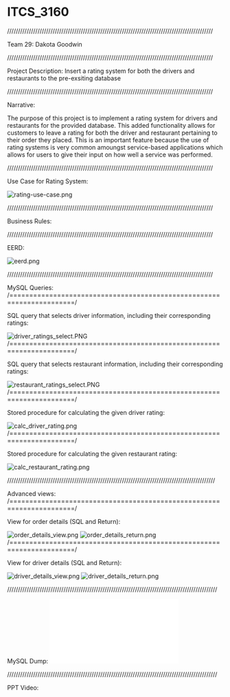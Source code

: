 # ITCS_3160

///////////////////////////////////////////////////////////////////////////////////////////////

Team 29:
Dakota Goodwin
  
///////////////////////////////////////////////////////////////////////////////////////////////
  
Project Description:
Insert a rating system for both the drivers and restaurants to the pre-exsiting database

///////////////////////////////////////////////////////////////////////////////////////////////

Narrative:

The purpose of this project is to implement a rating system for drivers and restaurants for the provided database. This added functionality allows for customers to leave a rating for both the driver and restaurant pertaining to their order they placed. This is an important feature because the use of rating systems is very common amoungst service-based applications which allows for users to give their input on how well a service was performed.

///////////////////////////////////////////////////////////////////////////////////////////////

Use Case for Rating System:

![rating-use-case.png](https://raw.githubusercontent.com/dgoodw11/ITCS_3160-052/main/images/rating-use-case.png)

///////////////////////////////////////////////////////////////////////////////////////////////

Business Rules:

///////////////////////////////////////////////////////////////////////////////////////////////

EERD: 

![eerd.png](https://raw.githubusercontent.com/dgoodw11/ITCS_3160-052/main/images/eerd.png)

///////////////////////////////////////////////////////////////////////////////////////////////

MySQL Queries:
/======================================================================/

SQL query that selects driver information, including their corresponding ratings:

![driver_ratings_select.PNG](https://raw.githubusercontent.com/dgoodw11/ITCS_3160-052/main/images/driver_ratings_select.PNG)
/======================================================================/

SQL query that selects restaurant information, including their corresponding ratings:

![restaurant_ratings_select.PNG](https://raw.githubusercontent.com/dgoodw11/ITCS_3160-052/main/images/restaurant_ratings_select.PNG)
/======================================================================/

Stored procedure for calculating the given driver rating:

![calc_driver_rating.png](https://raw.githubusercontent.com/dgoodw11/ITCS_3160-052/main/images/calc_driver_rating.png)
/======================================================================/

Stored procedure for calculating the given restaurant rating:

![calc_restaurant_rating.png](https://raw.githubusercontent.com/dgoodw11/ITCS_3160-052/main/images/calc_restaurant_rating.png)

////////////////////////////////////////////////////////////////////////////////////////////////

Advanced views:
/======================================================================/

View for order details (SQL and Return):

![order_details_view.png](https://raw.githubusercontent.com/dgoodw11/ITCS_3160-052/main/images/order_details_view.png)
![order_details_return.png](https://raw.githubusercontent.com/dgoodw11/ITCS_3160-052/main/images/order_details_return.png)
/======================================================================/

View for driver details (SQL and Return):

![driver_details_view.png](https://raw.githubusercontent.com/dgoodw11/ITCS_3160-052/main/images/driver_details_view.png)
![driver_details_return.png](https://raw.githubusercontent.com/dgoodw11/ITCS_3160-052/main/images/driver_details_return.png)

/////////////////////////////////////////////////////////////////////////////////////////////////

MySQL Dump:
![sql_dump.sql](sql/sql_dump.sql)

/////////////////////////////////////////////////////////////////////////////////////////////////

PPT Video:
